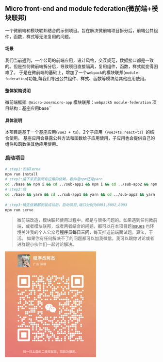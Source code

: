 ## Micro front-end and module federation(微前端+模块联邦)
一个微前端和模块联邦结合的示例项目。旨在解决微前端项目拆分后，前端公共组件，函数，样式等无法复用的问题。

#### 场景
我们当前遇到，一个公司的前端应用，设计风格，交互规范，数据接口都是一致的。但是奈何微前端拆分后，导致项目直接隔离，复用组件，函数，样式就变得困难了。
于是在微前端的基础上，增加了一个`webpack`的模块联邦(`module-federation`)功能,帮我们导出公共组件、样式、函数等模块给其他应用使用。

#### 整体架构说明
微前端框架: `@micro-zoe/micro-app`
模块联邦：`webpack5 module-federation`
项目结构：基座应用base``

#### 具体说明
本项目是基于一个基座应用(`vue3 + ts`)，2个子应用（`vue3+ts;react+ts`）的结合使用。
基座应用会暴露公共方法和函数给子应用使用，子应用也会提供自己的组件和函数供其他应用使用。


### 启动项目
```bash
# step1:安装lerna
npm run install
# step2:接下来安装所有应用的依赖，看你是npm还是yarn
cd ./base && npm i && cd ../sub-app1 && npm i && cd ../sub-app2 && npm i
# step2:或
cd ./base && yarn && cd ../sub-app1 && yarn && cd ../sub-app2 && yarn

# step3:确定依赖都安装成功后，启动项目,端口分别为8091,8092,8093
npm run serve
```

> 微前端改造，模块联邦使用过程中，都是与很多问题的。如果遇到任何微前端，或者模块联邦，或者两者结合的问题，都可以在本项目题[issues](https://github.com/jackzhujie/mofd/issues)
> 也环境关注我的个人公众号**程序员每日三问**，每天推送前端面试题，算法，干活。
> 如果你有任何解决不了的问题都可以加我微信，我可以跟你讨论或者进群跟小伙伴们一起讨论解决。
<img src="./static/qcCode.jpg" alt="二维码" width="300">
